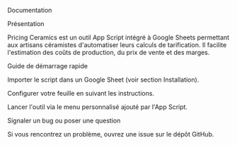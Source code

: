 Documentation

Présentation

Pricing Ceramics est un outil App Script intégré à Google Sheets permettant aux artisans céramistes d'automatiser leurs calculs de tarification. Il facilite l'estimation des coûts de production, du prix de vente et des marges.

Guide de démarrage rapide

Importer le script dans un Google Sheet (voir section Installation).

Configurer votre feuille en suivant les instructions.

Lancer l'outil via le menu personnalisé ajouté par l'App Script.

Signaler un bug ou poser une question

Si vous rencontrez un problème, ouvrez une issue sur le dépôt GitHub.